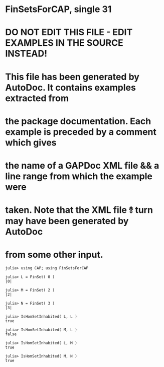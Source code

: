 # FinSetsForCAP, single 31
# DO NOT EDIT THIS FILE - EDIT EXAMPLES IN THE SOURCE INSTEAD!
# This file has been generated by AutoDoc. It contains examples extracted from
# the package documentation. Each example is preceded by a comment which gives
# the name of a GAPDoc XML file && a line range from which the example were
# taken. Note that the XML file ⥉ turn may have been generated by AutoDoc
# from some other input.

```jldoctest
julia> using CAP; using FinSetsForCAP

julia> L = FinSet( 0 )
|0|

julia> M = FinSet( 2 )
|2|

julia> N = FinSet( 3 )
|3|

julia> IsHomSetInhabited( L, L )
true

julia> IsHomSetInhabited( M, L )
false

julia> IsHomSetInhabited( L, M )
true

julia> IsHomSetInhabited( M, N )
true

```
